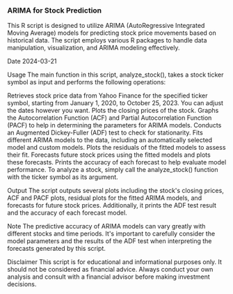 ### ARIMA for Stock Prediction
This R script is designed to utilize ARIMA (AutoRegressive Integrated Moving Average) models for predicting stock price movements based on historical data. The script employs various R packages to handle data manipulation, visualization, and ARIMA modeling effectively. 
 
Date 
2024-03-21 
 
Usage 
The main function in this script, analyze_stock(), takes a stock ticker symbol as input and performs the following operations: 
 
Retrieves stock price data from Yahoo Finance for the specified ticker symbol, starting from January 1, 2020, to October 25, 2023. You can adjust the dates however you want. 
Plots the closing prices of the stock. 
Graphs the Autocorrelation Function (ACF) and Partial Autocorrelation Function (PACF) to help in determining the parameters for ARIMA models. 
Conducts an Augmented Dickey-Fuller (ADF) test to check for stationarity. 
Fits different ARIMA models to the data, including an automatically selected model and custom models. 
Plots the residuals of the fitted models to assess their fit. 
Forecasts future stock prices using the fitted models and plots these forecasts. 
Prints the accuracy of each forecast to help evaluate model performance. 
To analyze a stock, simply call the analyze_stock() function with the ticker symbol as its argument.  
 
Output 
The script outputs several plots including the stock's closing prices, ACF and PACF plots, residual plots for the fitted ARIMA models, and forecasts for future stock prices. Additionally, it prints the ADF test result and the accuracy of each forecast model. 
 
Note 
The predictive accuracy of ARIMA models can vary greatly with different stocks and time periods. It's important to carefully consider the model parameters and the results of the ADF test when interpreting the forecasts generated by this script. 

Disclaimer 
This script is for educational and informational purposes only. It should not be considered as financial advice. Always conduct your own analysis and consult with a financial advisor before making investment decisions. 
 
